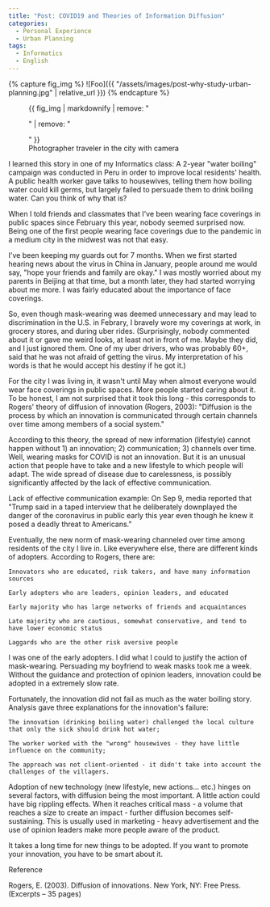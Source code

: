 ```yaml
---
title: "Post: COVID19 and Theories of Information Diffusion"
categories:
  - Personal Experience
  - Urban Planning
tags:
  - Informatics
  - English
---
```

{% capture fig_img %}
![Foo]({{ "/assets/images/post-why-study-urban-planning.jpg" | relative_url }})
{% endcapture %}

<figure>
  {{ fig_img | markdownify | remove: "<p>" | remove: "</p>" }}
  <figcaption>Photographer traveler in the city with camera</figcaption>
</figure>

I learned this story in one of my Informatics class: A 2-year "water boiling" campaign was conducted in Peru in order to improve local residents' health. A public health worker gave talks to housewives, telling them how boiling water could kill germs, but largely failed to persuade them to drink boiling water. Can you think of why that is?

When I told friends and classmates that I've been wearing face coverings in public spaces since February this year, nobody seemed surprised now. Being one of the first people wearing face coverings due to the pandemic in a medium city in the midwest was not that easy.

I've been keeping my guards out for 7 months. When we first started hearing news about the virus in China in January, people around me would say, "hope your friends and family are okay." I was mostly worried about my parents in Beijing at that time, but a month later, they had started worrying about me more. I was fairly educated about the importance of face coverings.

So, even though mask-wearing was deemed unnecessary and may lead to discrimination in the U.S. in Febrary, I bravely wore my coverings at work, in grocery stores, and during uber rides. (Surprisingly, nobody commented about it or gave me weird looks, at least not in front of me. Maybe they did, and I just ignored them. One of my uber drivers, who was probably 60+, said that he was not afraid of getting the virus. My interpretation of his words is that he would accept his destiny if he got it.)

For the city I was living in, it wasn't until May when almost everyone would wear face coverings in public spaces. More people started caring about it. To be honest, I am not surprised that it took this long - this corresponds to Rogers' theory of diffusion of innovation (Rogers, 2003): "Diffusion is the process by which an innovation is communicated through certain channels over time among members of a social system." 

According to this theory, the spread of new information (lifestyle) cannot happen without 1) an innovation; 2) communication; 3) channels over time. Well, wearing masks for COVID is not an innovation. But it is an unusual action that people have to take and a new lifestyle to which people will adapt. The wide spread of disease due to carelessness, is possibly significantly affected by the lack of effective communication.

Lack of effective communication example: On Sep 9, media reported that "Trump said in a taped interview that he deliberately downplayed the danger of the coronavirus in public early this year even though he knew it posed a deadly threat to Americans."

Eventually, the new norm of mask-wearing channeled over time among residents of the city I live in. Like everywhere else, there are different kinds of adopters. According to Rogers, there are:

    Innovators who are educated, risk takers, and have many information sources

    Early adopters who are leaders, opinion leaders, and educated

    Early majority who has large networks of friends and acquaintances

    Late majority who are cautious, somewhat conservative, and tend to have lower economic status

    Laggards who are the other risk aversive people

I was one of the early adopters. I did what I could to justify the action of mask-wearing. Persuading my boyfriend to weak masks took me a week. Without the guidance and protection of opinion leaders, innovation could be adopted in a extremely slow rate.

Fortunately, the innovation did not fail as much as the water boiling story. Analysis gave three explanations for the innovation's failure:

    The innovation (drinking boiling water) challenged the local culture that only the sick should drink hot water;

    The worker worked with the "wrong" housewives - they have little influence on the community;

    The approach was not client-oriented - it didn't take into account the challenges of the villagers.

Adoption of new technology (new lifestyle, new actions... etc.) hinges on several factors, with diffusion being the most important. A little action could have big rippling effects. When it reaches critical mass - a volume that reaches a size to create an impact - further diffusion becomes self-sustaining. This is usually used in marketing - heavy advertisement and the use of opinion leaders make more people aware of the product.

It takes a long time for new things to be adopted. If you want to promote your innovation, you have to be smart about it.

Reference

Rogers, E. (2003). Diffusion of innovations. New York, NY: Free Press. (Excerpts – 35 pages)
